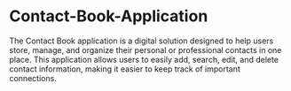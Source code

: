 # Contact-Book-Application
The Contact Book application is a digital solution designed to help users store, manage, and organize their personal or professional contacts in one place. This application allows users to easily add, search, edit, and delete contact information, making it easier to keep track of important connections.
 
